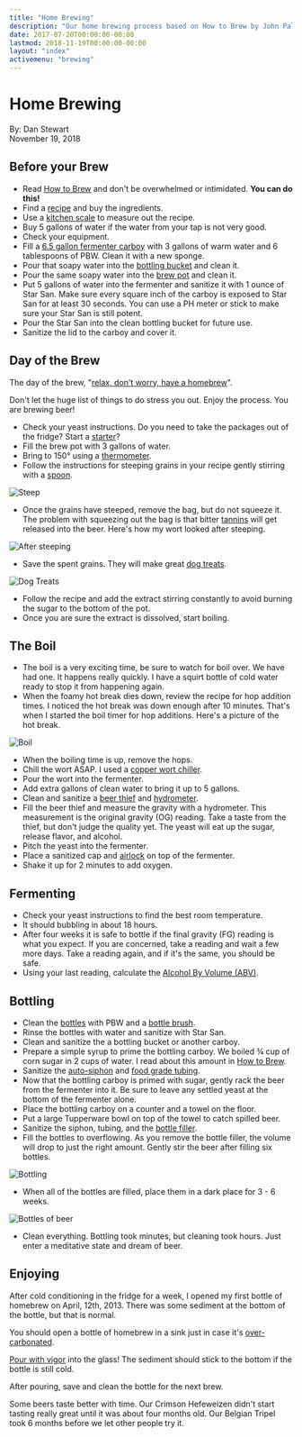 ```yaml
---
title: "Home Brewing"
description: "Our home brewing process based on How to Brew by John Palmer"
date: 2017-07-20T00:00:00-00:00
lastmod: 2018-11-19T00:00:00-00:00
layout: "index"
activemenu: "brewing"
---
```


# Home Brewing

By: Dan Stewart\
November 19, 2018

## Before your Brew

* Read [How to Brew](http://howtobrew.com/) and don't be overwhelmed or intimidated. **You can do this!** 
* Find a [recipe](https://thebrewhut.com/resources-recipes/recipes/) and buy the ingredients.
* Use a [kitchen scale](https://www.amazon.com/gp/product/B005OSUIYG) to measure out the recipe.
* Buy 5 gallons of water if the water from your tap is not very good.
* Check your equipment.
* Fill a [6.5 gallon fermenter carboy](https://www.amazon.com/Ported-Gallon-Plastic-Carboy-Bubbler/dp/B011VDMYAI) 
with 3 gallons of warm water and 6 tablespoons of PBW. Clean it with a new sponge.
* Pour that soapy water into the [bottling bucket](https://www.amazon.com/Gallon-Bottling-Bucket-Spigot-Beer/dp/B000E62H8I) 
and clean it.			
* Pour the same soapy water into the [brew pot](https://www.amazon.com/Prime-Pacific-Stainless-Steel-Quart/dp/B0017WPY1A) 
and clean it.
* Put 5 gallons of water into the fermenter and sanitize it with 1 ounce of Star San. Make sure every square inch of the 
carboy is exposed to Star San for at least 30 seconds. You can use a PH meter or stick to make sure your Star San is still 
potent.
* Pour the Star San into the clean bottling bucket for future use.
* Sanitize the lid to the carboy and cover it.

## Day of the Brew

The day of the brew, "[relax, don't worry, have a homebrew](https://www.amazon.com/The-Complete-Homebrewing-Third-Edition/dp/0060531053)". 

Don't let the huge list of things to do stress you out. Enjoy the process. You are brewing beer!

* Check your yeast instructions. Do you need to take the packages out of the fridge? Start a 
[starter](https://homebrewacademy.com/how-to-make-a-yeast-starter/)? 
* Fill the brew pot with 3 gallons of water. 
* Bring to 150&deg; using a [thermometer](https://www.amazon.com/brewcraft-Dial-Thermometer-Homebrew-Kettle/dp/B009CTQ2MK). 
* Follow the instructions for steeping grains in your recipe gently stirring with a 
[spoon](https://www.amazon.com/Update-International-BSLD-21HD-Basting-21-Inch/dp/B0037XHMY4).

![Steep](/images/brew/steep.jpg)

* Once the grains have steeped, remove the bag, but do not squeeze it. The problem with squeezing out the 
bag is that bitter [tannins](https://en.wikipedia.org/wiki/Tannin) will get released into the beer. Here's how my 
wort looked after steeping.

![After steeping](/images/brew/finalsteep.jpg)

* Save the spent grains. They will make great [dog treats](http://blog.eckraus.com/how-to-make-spent-grain-dog-treats).

![Dog Treats](/images/brew/spentgraindogtreats.jpg)

* Follow the recipe and add the extract stirring constantly to avoid burning the sugar to the bottom of the pot. 
* Once you are sure the extract is dissolved, start boiling. 

## The Boil

* The boil is a very exciting time, be sure to watch for boil over. We have had one. 
It happens really quickly. I have a squirt bottle of cold water ready to stop it from happening again.
* When the foamy hot break dies down, review the recipe for hop addition times. I
noticed the hot break was down enough after 10 minutes. That's when I started the
boil timer for hop additions. Here's a picture of the hot break.

![Boil](/images/brew/boil.jpg)

* When the boiling time is up, remove the hops. 
* Chill the wort ASAP. I used a [copper wort chiller](https://www.amazon.com/NY-Brew-Supply-Chiller-Fittings/dp/B019J0W9X2).
* Pour the wort into the fermenter.
* Add extra gallons of clean water to bring it up to 5 gallons.
* Clean and sanitize a [beer thief](https://www.amazon.com/Fermtech-Wine-Beer-Thief-Long/dp/B00BTMWXC6) 
and [hydrometer](https://www.amazon.com/RiteBrew-Hydrometer-Triple-Scale/dp/B000E60U6Y). 
* Fill the beer thief and measure the gravity with a hydrometer.
This measurement is the original gravity (OG) reading. Take a taste from the thief, but don't judge the quality yet. 
The yeast will eat up the sugar, release flavor, and alcohol.
* Pitch the yeast into the fermenter. 
* Place a sanitized cap and [airlock](https://www.amazon.com/Twin-Bubble-Airlock-Carboy-Bung/dp/B00A6TRKO4) 
on top of the fermenter.
* Shake it up for 2 minutes to add oxygen. 

## Fermenting

* Check your yeast instructions to find the best room temperature.
* It should bubbling in about 18 hours. 
* After four weeks it is safe to bottle if the final gravity (FG) reading is what you expect. If you are 
concerned, take a reading and wait a few more days. Take a reading again, and if it's the same, you should be safe. 
* Using your last reading, calculate the 
[Alcohol By Volume (ABV)](https://www.brewersfriend.com/abv-calculator/).

## Bottling

* Clean the [bottles](https://www.amazon.com/CASE-OF-12-Bottles-AMBER/dp/B005CIFIDO) with PBW 
and a [bottle brush](https://www.amazon.com/OXO-Good-Grips-Bottle-Brush/dp/B00004OCLJ). 
* Rinse the bottles with water and sanitize with Star San. 
* Clean and sanitize the a bottling bucket or another carboy. 
* Prepare a simple syrup to prime the bottling carboy. We boiled &frac34; cup of corn
sugar in 2 cups of water. I read about this amount in 
[How to Brew](http://howtobrew.com/).
* Sanitize the [auto-siphon](https://www.amazon.com/Learn-To-Brew-Auto-Siphon-3/dp/B000E60JF6) 
and [food grade tubing](https://www.amazon.com/Watts-SVGE10-Pre-Cut-Diameter-10-Foot/dp/B000HE5DUG). 
* Now that the bottling carboy is primed with sugar, gently rack the beer from the
fermenter into it. Be sure to leave any settled yeast at the bottom of the fermenter
alone. 
* Place the bottling carboy on a counter and a towel on the floor. 
* Put a large Tupperware bowl on top of the towel to catch spilled beer. 
* Sanitize the siphon, tubing, and the [bottle filler](https://www.amazon.com/Spring-Loaded-Beer-Bottle-Filler/dp/B000E66A4U). 
* Fill the bottles to overflowing. As you remove the bottle filler, the volume will
drop to just the right amount. Gently stir the beer after filling six bottles.

![Bottling](/images/brew/bottling.jpg)

* When all of the bottles are filled, place them in a dark place for 3 - 6 weeks.

![Bottles of beer](/images/brew/bottlesofbeer.jpg)            

* Clean everything. Bottling took minutes, but cleaning took hours. Just enter a meditative
state and dream of beer. 

## Enjoying

After cold conditioning in the fridge for a week, I opened my first bottle of homebrew
on April, 12th, 2013. There was some sediment at the bottom of the bottle,
but that is normal. 

You should open a bottle of homebrew in a sink just in case it's 
[over-carbonated](https://www.youtube.com/watch?v=e6EMdl8yHQA). 

[Pour with vigor](https://www.youtube.com/watch?v=3QFQVblxzSk) into the glass! 
The sediment should stick to the bottom if the
bottle is still cold. 

After pouring, save and clean the bottle for the next brew. 

Some beers taste better with time. Our Crimson Hefeweizen 
didn't start tasting really great until it was about four months old. Our Belgian Tripel
took 6 months before we let other people try it.